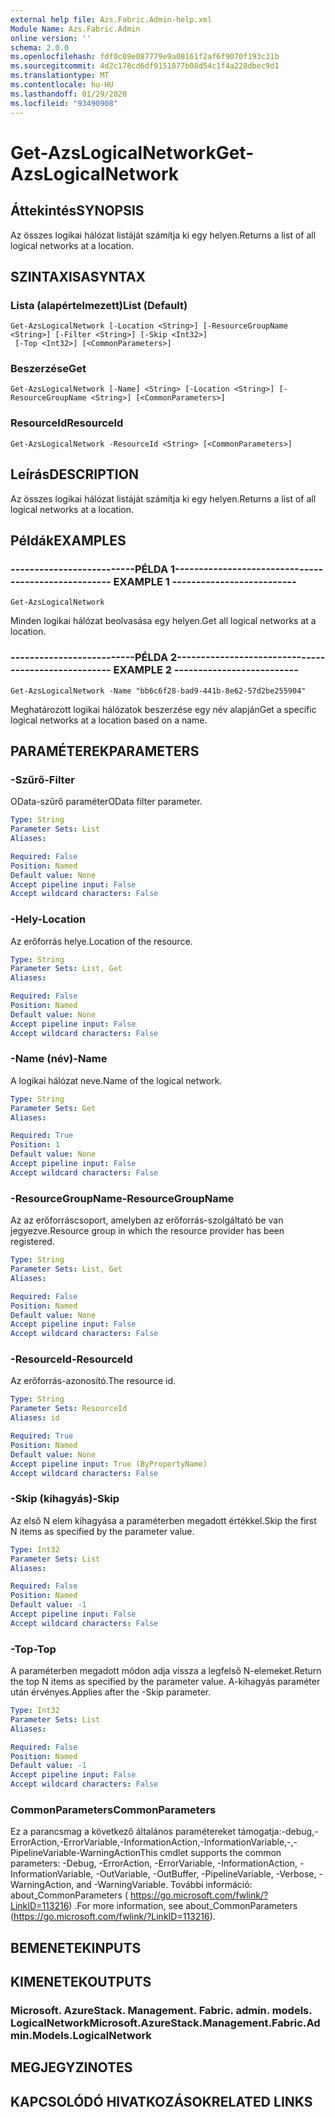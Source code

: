 ```yaml
---
external help file: Azs.Fabric.Admin-help.xml
Module Name: Azs.Fabric.Admin
online version: ''
schema: 2.0.0
ms.openlocfilehash: fdf0c09e087779e9a08161f2af6f9070f193c31b
ms.sourcegitcommit: 4d2c178cd6df9151877b08d54c1f4a228dbec9d1
ms.translationtype: MT
ms.contentlocale: hu-HU
ms.lasthandoff: 01/29/2020
ms.locfileid: "93490908"
---
```

# <span data-ttu-id="a980b-101">Get-AzsLogicalNetwork</span><span class="sxs-lookup"><span data-stu-id="a980b-101">Get-AzsLogicalNetwork</span></span>

## <span data-ttu-id="a980b-102">Áttekintés</span><span class="sxs-lookup"><span data-stu-id="a980b-102">SYNOPSIS</span></span>
<span data-ttu-id="a980b-103">Az összes logikai hálózat listáját számítja ki egy helyen.</span><span class="sxs-lookup"><span data-stu-id="a980b-103">Returns a list of all logical networks at a location.</span></span>

## <span data-ttu-id="a980b-104">SZINTAXISA</span><span class="sxs-lookup"><span data-stu-id="a980b-104">SYNTAX</span></span>

### <span data-ttu-id="a980b-105">Lista (alapértelmezett)</span><span class="sxs-lookup"><span data-stu-id="a980b-105">List (Default)</span></span>
```
Get-AzsLogicalNetwork [-Location <String>] [-ResourceGroupName <String>] [-Filter <String>] [-Skip <Int32>]
 [-Top <Int32>] [<CommonParameters>]
```

### <span data-ttu-id="a980b-106">Beszerzése</span><span class="sxs-lookup"><span data-stu-id="a980b-106">Get</span></span>
```
Get-AzsLogicalNetwork [-Name] <String> [-Location <String>] [-ResourceGroupName <String>] [<CommonParameters>]
```

### <span data-ttu-id="a980b-107">ResourceId</span><span class="sxs-lookup"><span data-stu-id="a980b-107">ResourceId</span></span>
```
Get-AzsLogicalNetwork -ResourceId <String> [<CommonParameters>]
```

## <span data-ttu-id="a980b-108">Leírás</span><span class="sxs-lookup"><span data-stu-id="a980b-108">DESCRIPTION</span></span>
<span data-ttu-id="a980b-109">Az összes logikai hálózat listáját számítja ki egy helyen.</span><span class="sxs-lookup"><span data-stu-id="a980b-109">Returns a list of all logical networks at a location.</span></span>

## <span data-ttu-id="a980b-110">Példák</span><span class="sxs-lookup"><span data-stu-id="a980b-110">EXAMPLES</span></span>

### <span data-ttu-id="a980b-111">--------------------------PÉLDA 1--------------------------</span><span class="sxs-lookup"><span data-stu-id="a980b-111">-------------------------- EXAMPLE 1 --------------------------</span></span>
```
Get-AzsLogicalNetwork
```

<span data-ttu-id="a980b-112">Minden logikai hálózat beolvasása egy helyen.</span><span class="sxs-lookup"><span data-stu-id="a980b-112">Get all logical networks at a location.</span></span>

### <span data-ttu-id="a980b-113">--------------------------PÉLDA 2--------------------------</span><span class="sxs-lookup"><span data-stu-id="a980b-113">-------------------------- EXAMPLE 2 --------------------------</span></span>
```
Get-AzsLogicalNetwork -Name "bb6c6f28-bad9-441b-8e62-57d2be255904"
```

<span data-ttu-id="a980b-114">Meghatározott logikai hálózatok beszerzése egy név alapján</span><span class="sxs-lookup"><span data-stu-id="a980b-114">Get a specific logical networks at a location based on a name.</span></span>

## <span data-ttu-id="a980b-115">PARAMÉTEREK</span><span class="sxs-lookup"><span data-stu-id="a980b-115">PARAMETERS</span></span>

### <span data-ttu-id="a980b-116">-Szűrő</span><span class="sxs-lookup"><span data-stu-id="a980b-116">-Filter</span></span>
<span data-ttu-id="a980b-117">OData-szűrő paraméter</span><span class="sxs-lookup"><span data-stu-id="a980b-117">OData filter parameter.</span></span>

```yaml
Type: String
Parameter Sets: List
Aliases: 

Required: False
Position: Named
Default value: None
Accept pipeline input: False
Accept wildcard characters: False
```

### <span data-ttu-id="a980b-118">-Hely</span><span class="sxs-lookup"><span data-stu-id="a980b-118">-Location</span></span>
<span data-ttu-id="a980b-119">Az erőforrás helye.</span><span class="sxs-lookup"><span data-stu-id="a980b-119">Location of the resource.</span></span>

```yaml
Type: String
Parameter Sets: List, Get
Aliases: 

Required: False
Position: Named
Default value: None
Accept pipeline input: False
Accept wildcard characters: False
```

### <span data-ttu-id="a980b-120">-Name (név)</span><span class="sxs-lookup"><span data-stu-id="a980b-120">-Name</span></span>
<span data-ttu-id="a980b-121">A logikai hálózat neve.</span><span class="sxs-lookup"><span data-stu-id="a980b-121">Name of the logical network.</span></span>

```yaml
Type: String
Parameter Sets: Get
Aliases: 

Required: True
Position: 1
Default value: None
Accept pipeline input: False
Accept wildcard characters: False
```

### <span data-ttu-id="a980b-122">-ResourceGroupName</span><span class="sxs-lookup"><span data-stu-id="a980b-122">-ResourceGroupName</span></span>
<span data-ttu-id="a980b-123">Az az erőforráscsoport, amelyben az erőforrás-szolgáltató be van jegyezve.</span><span class="sxs-lookup"><span data-stu-id="a980b-123">Resource group in which the resource provider has been registered.</span></span>

```yaml
Type: String
Parameter Sets: List, Get
Aliases: 

Required: False
Position: Named
Default value: None
Accept pipeline input: False
Accept wildcard characters: False
```

### <span data-ttu-id="a980b-124">-ResourceId</span><span class="sxs-lookup"><span data-stu-id="a980b-124">-ResourceId</span></span>
<span data-ttu-id="a980b-125">Az erőforrás-azonosító.</span><span class="sxs-lookup"><span data-stu-id="a980b-125">The resource id.</span></span>

```yaml
Type: String
Parameter Sets: ResourceId
Aliases: id

Required: True
Position: Named
Default value: None
Accept pipeline input: True (ByPropertyName)
Accept wildcard characters: False
```

### <span data-ttu-id="a980b-126">-Skip (kihagyás)</span><span class="sxs-lookup"><span data-stu-id="a980b-126">-Skip</span></span>
<span data-ttu-id="a980b-127">Az első N elem kihagyása a paraméterben megadott értékkel.</span><span class="sxs-lookup"><span data-stu-id="a980b-127">Skip the first N items as specified by the parameter value.</span></span>

```yaml
Type: Int32
Parameter Sets: List
Aliases: 

Required: False
Position: Named
Default value: -1
Accept pipeline input: False
Accept wildcard characters: False
```

### <span data-ttu-id="a980b-128">-Top</span><span class="sxs-lookup"><span data-stu-id="a980b-128">-Top</span></span>
<span data-ttu-id="a980b-129">A paraméterben megadott módon adja vissza a legfelső N-elemeket.</span><span class="sxs-lookup"><span data-stu-id="a980b-129">Return the top N items as specified by the parameter value.</span></span>
<span data-ttu-id="a980b-130">A-kihagyás paraméter után érvényes.</span><span class="sxs-lookup"><span data-stu-id="a980b-130">Applies after the -Skip parameter.</span></span>

```yaml
Type: Int32
Parameter Sets: List
Aliases: 

Required: False
Position: Named
Default value: -1
Accept pipeline input: False
Accept wildcard characters: False
```

### <span data-ttu-id="a980b-131">CommonParameters</span><span class="sxs-lookup"><span data-stu-id="a980b-131">CommonParameters</span></span>
<span data-ttu-id="a980b-132">Ez a parancsmag a következő általános paramétereket támogatja:-debug,-ErrorAction,-ErrorVariable,-InformationAction,-InformationVariable,-,-PipelineVariable-WarningAction</span><span class="sxs-lookup"><span data-stu-id="a980b-132">This cmdlet supports the common parameters: -Debug, -ErrorAction, -ErrorVariable, -InformationAction, -InformationVariable, -OutVariable, -OutBuffer, -PipelineVariable, -Verbose, -WarningAction, and -WarningVariable.</span></span> <span data-ttu-id="a980b-133">További információ: about_CommonParameters ( https://go.microsoft.com/fwlink/?LinkID=113216) .</span><span class="sxs-lookup"><span data-stu-id="a980b-133">For more information, see about_CommonParameters (https://go.microsoft.com/fwlink/?LinkID=113216).</span></span>

## <span data-ttu-id="a980b-134">BEMENETEK</span><span class="sxs-lookup"><span data-stu-id="a980b-134">INPUTS</span></span>

## <span data-ttu-id="a980b-135">KIMENETEK</span><span class="sxs-lookup"><span data-stu-id="a980b-135">OUTPUTS</span></span>

### <span data-ttu-id="a980b-136">Microsoft. AzureStack. Management. Fabric. admin. models. LogicalNetwork</span><span class="sxs-lookup"><span data-stu-id="a980b-136">Microsoft.AzureStack.Management.Fabric.Admin.Models.LogicalNetwork</span></span>

## <span data-ttu-id="a980b-137">MEGJEGYZI</span><span class="sxs-lookup"><span data-stu-id="a980b-137">NOTES</span></span>

## <span data-ttu-id="a980b-138">KAPCSOLÓDÓ HIVATKOZÁSOK</span><span class="sxs-lookup"><span data-stu-id="a980b-138">RELATED LINKS</span></span>

